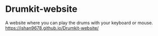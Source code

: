 # Drumkit-website
A website where you can play the drums with your keyboard or mouse.
https://ishan9678.github.io/Drumkit-website/
